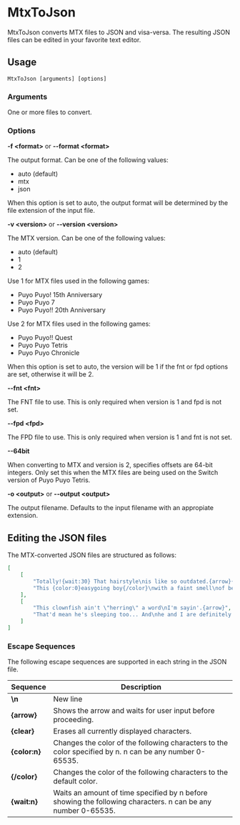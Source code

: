 # MtxToJson
MtxToJson converts MTX files to JSON and visa-versa. The resulting JSON files can be edited in your favorite text editor.

## Usage
```
MtxToJson [arguments] [options]
```

### Arguments

One or more files to convert.

### Options

**-f &lt;format&gt;** or **--format &lt;format&gt;**

The output format. Can be one of the following values:
* auto (default)
* mtx
* json

When this option is set to auto, the output format will be determined by the file extension of the input file.

**-v &lt;version&gt;** or **--version &lt;version&gt;**

The MTX version. Can be one of the following values:
* auto (default)
* 1
* 2

Use 1 for MTX files used in the following games:
* Puyo Puyo! 15th Anniversary
* Puyo Puyo 7
* Puyo Puyo!! 20th Anniversary

Use 2 for MTX files used in the following games:
* Puyo Puyo!! Quest
* Puyo Puyo Tetris
* Puyo Puyo Chronicle

When this option is set to auto, the version will be 1 if the fnt or fpd options are set, otherwise it will be 2.

**--fnt &lt;fnt&gt;**

The FNT file to use. This is only required when version is 1 and fpd is not set.

**--fpd &lt;fpd&gt;**

The FPD file to use. This is only required when version is 1 and fnt is not set.

**--64bit**

When converting to MTX and version is 2, specifies offsets are 64-bit integers. Only set this when the MTX files are being used on the Switch version of Puyo Puyo Tetris.

**-o &lt;output&gt;** or **--output &lt;output&gt;**

The output filename. Defaults to the input filename with an appropiate extension.

## Editing the JSON files
The MTX-converted JSON files are structured as follows:
```json
[
    [
        "Totally!{wait:30} That hairstyle\nis like so outdated.{arrow}{clear}You see anyone else\nsporting your goofy hair?{arrow}",
        "This {color:0}easygoing boy{/color}\nwith a faint smell\nof beetles!{arrow}"
    ],
    [
        "This clownfish ain't \"herring\" a word\nI'm sayin'.{arrow}",
        "That'd mean he's sleeping too... And\nhe and I are definitely not sleeping\ntogether.{arrow}"
    ]
]
```

### Escape Sequences

The following escape sequences are supported in each string in the JSON file.

| Sequence      | Description |
|---------------|-------------|
| **\n**        | New line
| **{arrow}**   | Shows the arrow and waits for user input before proceeding.
| **{clear}**   | Erases all currently displayed characters.
| **{color:n}** | Changes the color of the following characters to the color specified by n. n can be any number 0-65535.
| **{/color}**  | Changes the color of the following characters to the default color.
| **{wait:n}**  | Waits an amount of time specified by n before showing the following characters. n can be any number 0-65535.